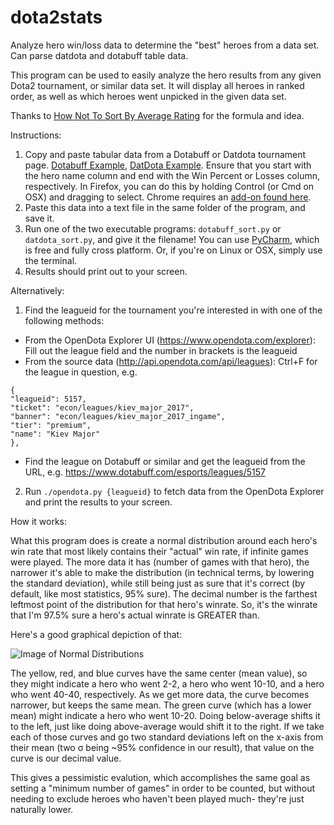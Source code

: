 # dota2stats
Analyze hero win/loss data to determine the "best" heroes from a data set. Can parse datdota and dotabuff table data.

This program can be used to easily analyze the hero results from any given Dota2 tournament, or similar data set.
It will display all heroes in ranked order, as well as which heroes went unpicked in the given data set.

Thanks to [How Not To Sort By Average Rating](http://www.evanmiller.org/how-not-to-sort-by-average-rating.html) for the formula and idea.

Instructions:

1. Copy and paste tabular data from a Dotabuff or Datdota tournament page. [Dotabuff Example](http://www.dotabuff.com/esports/leagues/4479/heroes), [DatDota Example](http://www.datdota.com/tournament.php?q=451&tournament=The%20International%202015&p=heroes). Ensure that you start with the hero name column and end with the Win Percent or Losses column, respectively. In Firefox, you can do this by holding Control (or Cmd on OSX) and dragging to select. Chrome requires an [add-on found here](https://chrome.google.com/webstore/detail/copytables/ekdpkppgmlalfkphpibadldikjimijon?hl=en).
2. Paste this data into a text file in the same folder of the program, and save it.
3. Run one of the two executable programs: `dotabuff_sort.py` or `datdota_sort.py`, and give it the filename! You can use [PyCharm](https://www.jetbrains.com/pycharm/download/), which is free and fully cross platform. Or, if you're on Linux or OSX, simply use the terminal.
4. Results should print out to your screen.

Alternatively:
1. Find the leagueid for the tournament you're interested in with one of the following methods:
  * From the OpenDota Explorer UI (https://www.opendota.com/explorer): Fill out the league field and the number in brackets is the leagueid
  * From the source data (http://api.opendota.com/api/leagues): Ctrl+F for the league in question, e.g.
  ```
  {
  "leagueid": 5157,
  "ticket": "econ/leagues/kiev_major_2017",
  "banner": "econ/leagues/kiev_major_2017_ingame",
  "tier": "premium",
  "name": "Kiev Major"
  },
  ```
  * Find the league on Dotabuff or similar and get the leagueid from the URL, e.g. https://www.dotabuff.com/esports/leagues/5157
2. Run `./opendota.py {leagueid}` to fetch data from the OpenDota Explorer and print the results to your screen.

How it works:

What this program does is create a normal distribution around each hero's win rate that most likely contains their "actual" win rate, if infinite games were played. The more data it has (number of games with that hero), the narrower it's able to make the distribution (in technical terms, by lowering the standard deviation), while still being just as sure that it's correct (by default, like most statistics, 95% sure). The decimal number is the farthest leftmost point of the distribution for that hero's winrate. So, it's the winrate that I'm 97.5% sure a hero's actual winrate is GREATER than.

Here's a good graphical depiction of that:

![Image of Normal Distributions](https://upload.wikimedia.org/wikipedia/commons/thumb/7/74/Normal_Distribution_PDF.svg/350px-Normal_Distribution_PDF.svg.png)

The yellow, red, and blue curves have the same center (mean value), so they might indicate a hero who went 2-2, a hero who went 10-10, and a hero who went 40-40, respectively. As we get more data, the curve becomes narrower, but keeps the same mean. The green curve (which has a lower mean) might indicate a hero who went 10-20. Doing below-average shifts it to the left, just like doing above-average would shift it to the right. If we take each of those curves and go two standard deviations left on the x-axis from their mean (two σ being ~95% confidence in our result), that value on the curve is our decimal value.

This gives a pessimistic evalution, which accomplishes the same goal as setting a "minimum number of games" in order to be counted, but without needing to exclude heroes who haven't been played much- they're just naturally lower.
